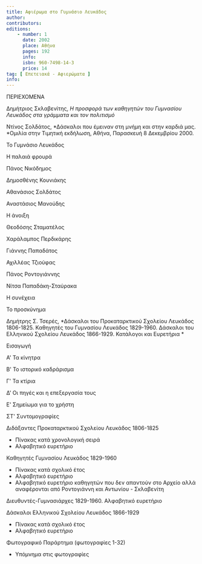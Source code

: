 ```yaml
---
title: Αφιέρωμα στο Γυμνάσιο Λευκάδος
author: 
contributors: 
editions: 
    - number: 1
      date: 2002
      place: Αθήνα
      pages: 192
      info: 
      isbn: 960-7498-14-3
      price: 14
tag: [ Επετειακά - Αφιερώματα ]
info: 
---
```


ΠΕΡΙΕΧΟΜΕΝΑ

Δημήτριος Σκλαβενίτης, *Η προσφορά των καθηγητών του Γυμνασίου Λευκάδος στα γράμματα και τον πολιτισμό*

Ντίνος Σολδάτος, *Δάσκαλοι που έμειναν στη μνήμη και στην καρδιά μας. *Ομιλία στην Τιμητική εκδήλωση, Αθήνα, Παρασκευή 8 Δεκεμβρίου 2000.

Το Γυμνάσιο Λευκάδος 

Η παλαιά φρουρά 

Πάνος Νικόδημος 

Δημοσθένης Κουνιάκης 

Αθανάσιος Σολδάτος 

Αναστάσιος Μανούδης 

Η άνοιξη

Θεοδόσης Σταματέλος 

Χαράλαμπος Περδικάρης

Γιάννης Παπαδάτος 

Αχιλλέας Τζιούφας 

Πάνος Ροντογιάννης 

Νίτσα Παπαδάκη-Σταύρακα 

Η συνέχεια 

Το προσκύνημα

Δημήτρης Σ. Τσερές, *Δάσκαλοι του Προκαταρκτικού Σχολείου Λευκάδος 1806-1825. Καθηγητές του Γυμνασίου Λευκάδος 1829-1960. Δάσκαλοι του Ελληνικού Σχολείου Λευκάδος 1866-1929. Κατάλογοι και Ευρετήρια *

Εισαγωγή

Α' Τα κίνητρα

Β' Το ιστορικό καδράρισμα

Γ' Τα κτίρια

Δ' Οι πηγές και η επεξεργασία τους 

Ε' Σημείωμα για το χρήστη

ΣΤ' Συντομογραφίες

Διδάξαντες Προκαταρκτικού Σχολείου Λευκάδος 1806-1825 
- Πίνακας κατά χρονολογική σειρά 
- Αλφαβητικό ευρετήριο 

Καθηγητές Γυμνασίου Λευκάδος 1829-1960 
- Πίνακας κατά σχολικό έτος 
- Αλφαβητικό ευρετήριο
- Αλφαβητικό ευρετήριο καθηγητών που δεν απαντούν στο Αρχείο αλλά αναφέρονται από Ροντογιάννη και Αντωνίου - Σκλαβενίτη 

Διευθυντές-Γυμνασιάρχες 1829-1960. Αλφαβητικό ευρετήριο 

Δάσκαλοι Ελληνικού Σχολείου Λευκάδος 1866-1929 
- Πίνακας κατά σχολικό έτος 
- Αλφαβητικό ευρετήριο 

Φωτογραφικό Παράρτημα \(φωτογραφίες 1-32\)
- Υπόμνημα στις φωτογραφίες
